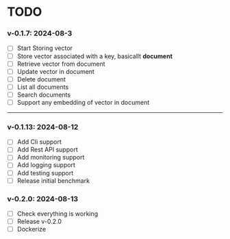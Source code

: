 # TODO

### v-0.1.7: 2024-08-3

- [ ] Start Storing vector
- [ ] Store vector associated with a key, basicallt **document**
- [ ] Retrieve vector from document
- [ ] Update vector in document
- [ ] Delete document
- [ ] List all documents
- [ ] Search documents
- [ ] Support any embedding of vector in document

---

### v-0.1.13: 2024-08-12

- [ ] Add Cli support
- [ ] Add Rest API support
- [ ] Add monitoring support
- [ ] Add logging support
- [ ] Add testing support
- [ ] Release initial benchmark

### v-0.2.0: 2024-08-13

- [ ] Check everything is working
- [ ] Release v-0.2.0
- [ ] Dockerize
